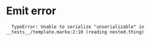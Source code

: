# Emit error
```
  TypeError: Unable to serialize "unserializable" in __tests__/template.marko:2:10 (reading nested.thing)
```